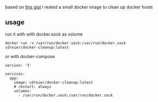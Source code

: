 based on [this gist](https://gist.github.com/bastman/5b57ddb3c11942094f8d0a97d461b430) i reated a small docker image to clean up docker hosts

## usage

run it with with docker.sock as volume

`docker run -v /var/run/docker.sock:/var/run/docker.sock cdreier/docker-cleanup:latest`

or with docker-compose

```
version: '3'

services:
  app: 
    image: cdreier/docker-cleanup:latest
    # restart: always
    volumes:
      - /var/run/docker.sock:/var/run/docker.sock
```

##
